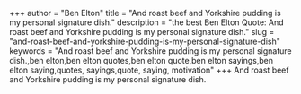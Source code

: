 +++
author = "Ben Elton"
title = "And roast beef and Yorkshire pudding is my personal signature dish."
description = "the best Ben Elton Quote: And roast beef and Yorkshire pudding is my personal signature dish."
slug = "and-roast-beef-and-yorkshire-pudding-is-my-personal-signature-dish"
keywords = "And roast beef and Yorkshire pudding is my personal signature dish.,ben elton,ben elton quotes,ben elton quote,ben elton sayings,ben elton saying,quotes, sayings,quote, saying, motivation"
+++
And roast beef and Yorkshire pudding is my personal signature dish.

